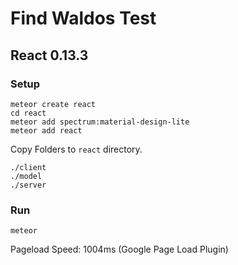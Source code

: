 # Find Waldos Test

## React 0.13.3

### Setup 

    meteor create react
    cd react
    meteor add spectrum:material-design-lite
    meteor add react
    
Copy Folders to `react` directory.

    ./client
    ./model
    ./server
        
### Run

    meteor

Pageload Speed: 1004ms (Google Page Load Plugin)